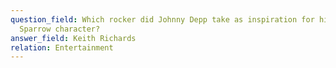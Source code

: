 ```yaml
---
question_field: Which rocker did Johnny Depp take as inspiration for his Jack
  Sparrow character?
answer_field: Keith Richards
relation: Entertainment
---
```

